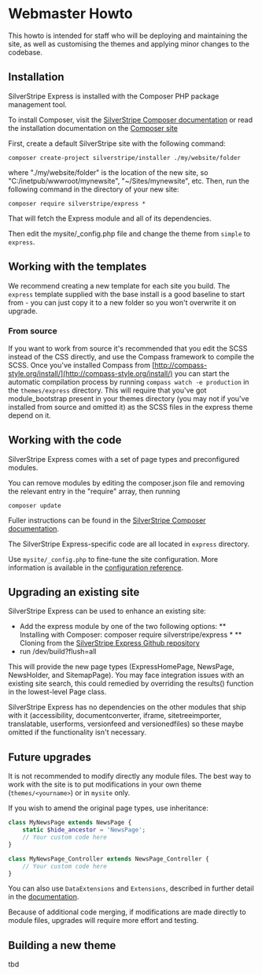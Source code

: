 # Webmaster Howto

This howto is intended for staff who will be deploying and maintaining the site, as well as customising the themes and applying minor changes to the codebase.

## Installation

SilverStripe Express is installed with the Composer PHP package management tool.

To install Composer, visit the [SilverStripe Composer documentation](http://doc.silverstripe.org/framework/en/installation/composer) or read the installation documentation on the [Composer site](http://getcomposer.org/doc/00-intro.md)

First, create a default SilverStripe site with the following command:

	composer create-project silverstripe/installer ./my/website/folder

where "./my/website/folder" is the location of the new site, so "C:/inetpub/wwwroot/mynewsite", "~/Sites/mynewsite", etc.
Then, run the following command in the directory of your new site:

	composer require silverstripe/express *

That will fetch the Express module and all of its dependencies.

Then edit the mysite/_config.php file and change the theme from `simple` to `express`.

## Working with the templates

We recommend creating a new template for each site you build. The `express` template supplied with the base install is a good baseline to start from - you can just copy it to a new folder so you won't overwrite it on upgrade.

### From source

If you want to work from source it's recommended that you edit the SCSS instead of the CSS directly, and use the Compass framework to compile the SCSS. Once you've installed Compass from [http://compass-style.org/install/](http://compass-style.org/install/) you can start the automatic compilation process by running `compass watch -e production` in the `themes/express` directory. This will require that you've got module_bootstrap present in your themes directory (you may not if you've installed from source and omitted it) as the SCSS files in the express theme depend on it.

## Working with the code

SilverStripe Express comes with a set of page types and preconfigured modules. 

You can remove modules by editing the composer.json file and removing the relevant entry in the "require" array, then running

	composer update

Fuller instructions can be found in the [SilverStripe Composer documentation](http://doc.silverstripe.org/framework/en/installation/composer#advanced-usage).

The SilverStripe Express-specific code are all located in `express` directory.

Use `mysite/_config.php` to fine-tune the site configuration. More information is available in the [configuration reference](http://doc.silverstripe.org/framework/en/topics/configuration).

## Upgrading an existing site

SilverStripe Express can be used to enhance an existing site:

* Add the express module by one of the two following options:
** Installing with Composer: composer require silverstripe/express *
** Cloning from the [SilverStripe Express Github repository](https://github.com/silverstripe-labs/silverstripe-express)
* run /dev/build?flush=all

This will provide the new page types (ExpressHomePage, NewsPage, NewsHolder, and SitemapPage). You may face integration issues with an existing site search, this could remedied by overriding the results() function in the lowest-level Page class.

SilverStripe Express has no dependencies on the other modules that ship with it (accessibility, documentconverter, iframe, sitetreeimporter, translatable, userforms, versionfeed and versionedfiles) so these maybe omitted if the functionality isn't necessary.

## Future upgrades

It is not recommended to modify directly any module files. The best way to work with the site is to put modifications in your own theme (`themes/<yourname>`) or in `mysite` only.

If you wish to amend the original page types, use inheritance:

```php
class MyNewsPage extends NewsPage {
	static $hide_ancestor = 'NewsPage';
	// Your custom code here
}

class MyNewsPage_Controller extends NewsPage_Controller {
	// Your custom code here
}
```

You can also use `DataExtensions` and `Extensions`, described in further detail in the [documentation](http://doc.silverstripe.org/framework/en/reference/dataextension).

Because of additional code merging, if modifications are made directly to module files, upgrades will require more effort and testing.

## Building a new theme

tbd
